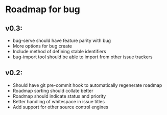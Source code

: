 # Roadmap for bug

## v0.3:
- bug-serve should have feature parity with bug
- More options for bug create
- Include method of defining stable identifiers
- bug-import tool should be able to import from other issue trackers

## v0.2:
- Should have git pre-commit hook to automatically regenerate roadmap
- Roadmap sorting should collate better
- Roadmap should indicate status and priority
- Better handling of whitespace in issue titles
- Add support for other source control engines
